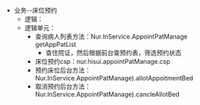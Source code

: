 

- 业务--床位预约
	- 逻辑：
	- 逻辑单元：
		- 查询病人列表方法：Nur.InService.AppointPatManage  getAppPatList
			- 查住院证，然后根据前台查预约表，筛选预约状态
		- 床位预约csp：nur.hisui.appointPatManage.csp
		- 预约床位后台方法：Nur.InService.AppointPatManage).allotAppoitmentBed
		- 取消预约后台方法：Nur.InService.AppointPatManage).cancleAllotBed
